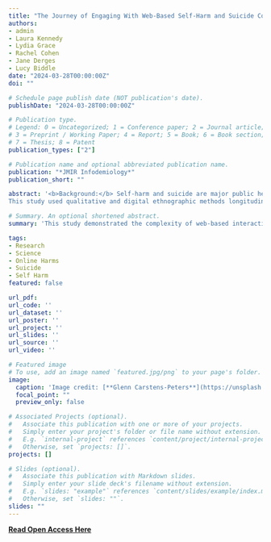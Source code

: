```yaml
---
title: "The Journey of Engaging With Web-Based Self-Harm and Suicide Content: Longitudinal Qualitative Study [Open Access]"
authors:
- admin
- Laura Kennedy
- Lydia Grace
- Rachel Cohen
- Jane Derges
- Lucy Biddle
date: "2024-03-28T00:00:00Z"
doi: ""

# Schedule page publish date (NOT publication's date).
publishDate: "2024-03-28T00:00:00Z"

# Publication type.
# Legend: 0 = Uncategorized; 1 = Conference paper; 2 = Journal article;
# 3 = Preprint / Working Paper; 4 = Report; 5 = Book; 6 = Book section;
# 7 = Thesis; 8 = Patent
publication_types: ["2"]

# Publication name and optional abbreviated publication name.
publication: "*JMIR Infodemiology*"
publication_short: ""

abstract: '<b>Background:</b> Self-harm and suicide are major public health concerns worldwide, with attention focused on the web environment as a helpful or harmful influence. Longitudinal research on self-harm and suicide–related internet use is limited, highlighting a paucity of evidence on long-term patterns and effects of engaging with such content.<br><br><b>Objective:</b> This study explores the experiences of people engaging with self-harm or suicide content over a 6-month period.<br><br><b>Methods:</b> 
This study used qualitative and digital ethnographic methods longitudinally, including one-to-one interviews at 3 time points to explore individual narratives. A trajectory analysis approach involving 4 steps was used to interpret the data.<br><br><b>Results:</b> The findings from 14 participants established the web-based journey of people who engage with self-harm or suicide content. In total, 5 themes were identified: initial interactions with self-harm or suicide content, changes in what self-harm or suicide content people engage with and where, changes in experiences of self-harm or suicide behaviors associated with web-based self-harm or suicide content engagement, the disengagement-reengagement cycle, and future perspectives on web-based self-harm or suicide content engagement. Initial engagements were driven by participants seeking help, often when offline support had been unavailable. Some participants’ exposure to self-harm and suicide content led to their own self-harm and suicide behaviors, with varying patterns of change over time. Notably, disengagement from web-based self-harm and suicide spaces served as a protective measure for all participants, but the pull of familiar content resulted in only brief periods of disconnection. Participants also expressed future intentions to continue returning to these self-harm and suicide web-based spaces, acknowledging the nonlinear nature of their own recovery journey and aiming to support others in the community. Within the themes identified in this study, narratives revealed that participants’ behavior was shaped by cognitive flexibility and rigidity, metacognitive abilities, and digital expertise. Opportunities for behavior change arose during periods of cognitive flexibility prompted by life events, stressors, and shifts in mental health. Participants sought diverse and potentially harmful content during challenging times but moved toward recovery-oriented engagements in positive circumstances. Metacognitive and digital efficacy skills also played a pivotal role in participants’ control of web-based interactions, enabling more effective management of content or platforms or sites that posed potential harms.<br><br><b>Conclusions:</b> This study demonstrated the complexity of web-based interactions, with beneficial and harmful content intertwined. Participants who demonstrated metacognition and digital efficacy had better control over web-based engagements. Some attributed these skills to study processes, including taking part in reflective diaries, showing the potential of upskilling users. This study also highlighted how participants remained vulnerable by engaging with familiar web-based spaces, emphasizing the responsibility of web-based industry leaders to develop tools that empower users to enhance their web-based safety.'

# Summary. An optional shortened abstract.
summary: 'This study demonstrated the complexity of web-based interactions for those engaging with self-harm and suicide content, with beneficial and harmful material intertwined. Participants who demonstrated metacognition and digital efficacy skills have better control over their online use.'

tags:
- Research
- Science
- Online Harms
- Suicide
- Self Harm
featured: false

url_pdf: 
url_code: ''
url_dataset: ''
url_poster: ''
url_project: ''
url_slides: ''
url_source: ''
url_video: ''

# Featured image
# To use, add an image named `featured.jpg/png` to your page's folder. 
image:
  caption: 'Image credit: [**Glenn Carstens-Peters**](https://unsplash.com/photos/person-using-macbook-pro-npxXWgQ33ZQ)'
  focal_point: ""
  preview_only: false

# Associated Projects (optional).
#   Associate this publication with one or more of your projects.
#   Simply enter your project's folder or file name without extension.
#   E.g. `internal-project` references `content/project/internal-project/index.md`.
#   Otherwise, set `projects: []`.
projects: []

# Slides (optional).
#   Associate this publication with Markdown slides.
#   Simply enter your slide deck's filename without extension.
#   E.g. `slides: "example"` references `content/slides/example/index.md`.
#   Otherwise, set `slides: ""`.
slides: ""
---
```


**[Read Open Access Here](https://infodemiology.jmir.org/2024/1/e47699)**
